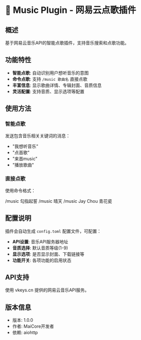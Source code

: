 # 🎵 Music Plugin - 网易云点歌插件

## 概述
基于网易云音乐API的智能点歌插件，支持音乐搜索和点歌功能。

## 功能特性
- **智能点歌**: 自动识别用户想听音乐的意图
- **命令点歌**: 支持 `/music 歌曲名` 直接点歌
- **丰富信息**: 显示歌曲详情、专辑封面、音质信息
- **灵活配置**: 支持音质、显示选项等配置

## 使用方法

### 智能点歌
发送包含音乐相关关键词的消息：
- "我想听音乐"
- "点首歌"  
- "来首music"
- "播放歌曲"

### 直接点歌
使用命令格式：

/music 勾指起誓
/music 晴天
/music Jay Chou 青花瓷


## 配置说明
插件会自动生成 `config.toml` 配置文件，可配置：

- **API设置**: 音乐API服务器地址
- **音质选择**: 默认音质等级(1-9)
- **显示选项**: 是否显示封面、下载链接等
- **功能开关**: 各项功能的启用状态

## API支持
使用 vkeys.cn 提供的网易云音乐API服务。

## 版本信息
- 版本: 1.0.0
- 作者: MaiCore开发者
- 依赖: aiohttp
